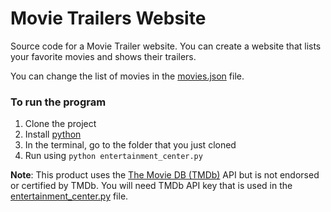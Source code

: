 # Movie Trailers Website

Source code for a Movie Trailer website. You can create a website that lists
your favorite movies and shows their trailers.

You can change the list of movies in the [movies.json](/movies.json) file.

### To run the program
1. Clone the project
2. Install [python](https://www.python.org/)
3. In the terminal, go to the folder that you just cloned
4. Run using `python entertainment_center.py`


**Note**: This product uses the [The Movie DB (TMDb)](https://www.themoviedb.org/)
API but is not endorsed or certified by TMDb. You will need TMDb API key
that is used in the [entertainment_center.py](/entertainment_center.py) file.